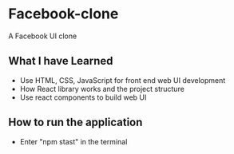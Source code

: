 # Facebook-clone
A Facebook UI clone

## What I have Learned 
* Use HTML, CSS, JavaScript for front end web UI development
* How React library works and the project structure
* Use react components to build web UI

## How to run the application
* Enter "npm stast" in the terminal





